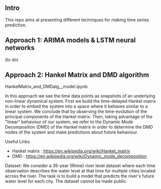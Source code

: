 ## Intro

This repo aims at presenting different techniques for making time series prediction.

## Approach 1: ARIMA models & LSTM neural networks

(to do)

## Approach 2: Hankel Matrix and DMD algorithm

HankelMatrix_and_DMDalg__model.ipynb

In this approach we see the time data points as snapshots of an underlying non-linear dynamical system. First we build the time-delayed Hankel matrix in order to embed the system into a space where it behaves  similar to a linear system. We conclude that by observing the time-evolution of the principal components of the Hankel matrix.
Then, taking advantage of the "linear" behaviour of our system, we refer to the Dynamic Mode Decomposition (DMD) of the Hankel matrix in order to
determine the DMD nodes of the system and make predictions about future behaviour.

Useful Links
- Hankel matrix : https://en.wikipedia.org/wiki/Hankel_matrix
- DMD : https://en.wikipedia.org/wiki/Dynamic_mode_decomposition

Dataset: We consider a 35-year (Rhine) river level dataset where each time observation describes the water level at that time for multiple cities located across the river. The task is to build a model that predicts the river's future water level for each city. The dataset cannot be made public.

